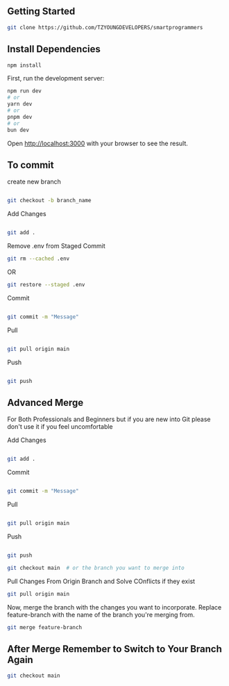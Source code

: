 
## Getting Started
```bash
git clone https://github.com/TZYOUNGDEVELOPERS/smartprogrammers

```
## Install Dependencies
```bash
npm install
```
First, run the development server:

```bash
npm run dev
# or
yarn dev
# or
pnpm dev
# or
bun dev
```

Open [http://localhost:3000](http://localhost:3000) with your browser to see the result.


## To commit
 create new branch

 ```bash

 git checkout -b branch_name

 ```

 Add Changes

 ```bash

 git add .

 ```
Remove .env from Staged Commit
```bash
git rm --cached .env
```

OR

```bash
git restore --staged .env
``` 

 Commit

 ```bash

 git commit -m "Message"

 ```

 Pull

 ```bash

 git pull origin main

 ```

 Push

 ```bash

 git push

 ```

 ## Advanced Merge

 For Both Professionals and Beginners but if you are new into Git please don't use it if you feel uncomfortable

 Add Changes

 ```bash

 git add .

 ```

 Commit

 ```bash

 git commit -m "Message"

 ```

 Pull

 ```bash

 git pull origin main

 ```

 Push

 ```bash

 git push

 ```

 ```bash
 git checkout main  # or the branch you want to merge into
 ```

Pull Changes From Origin Branch and Solve COnflicts if they exist
 ```bash
 git pull origin main
```
Now, merge the branch with the changes you want to incorporate. Replace feature-branch with the name of the branch you're merging from.
```bash
git merge feature-branch
```

## After Merge Remember to Switch to Your Branch Again
```bash
git checkout main
```